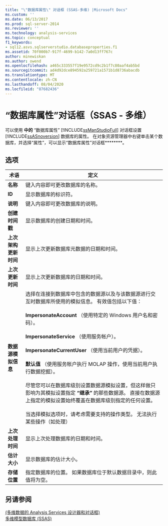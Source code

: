 ```yaml
---
title: "\"数据库属性\" 对话框 (SSAS-多维) |Microsoft Docs"
ms.custom: ''
ms.date: 06/13/2017
ms.prod: sql-server-2014
ms.reviewer: ''
ms.technology: analysis-services
ms.topic: conceptual
f1_keywords:
- sql12.asvs.sqlserverstudio.databaseproperties.f1
ms.assetid: 70f000b7-917f-4699-b142-7a0d13ff767c
author: minewiskan
ms.author: owend
ms.openlocfilehash: a465c333557f19e9572cd9c2b1f7c80aaf4ab5bd
ms.sourcegitcommit: ad4d92dce894592a259721a1571b1d8736abacdb
ms.translationtype: MT
ms.contentlocale: zh-CN
ms.lasthandoff: 08/04/2020
ms.locfileid: "87682436"
---
```

# <a name="database-properties-dialog-box-ssas---multidimensional"></a>“数据库属性”对话框（SSAS - 多维）
  可以使用 **中的** “数据库属性” [!INCLUDE[ssManStudioFull](../includes/ssmanstudiofull-md.md)] 对话框设置 [!INCLUDE[ssASnoversion](../includes/ssasnoversion-md.md)] 数据库的属性。 在对象资源管理器中右键单击某个数据库，并选择“属性”，可以显示“数据库属性”对话框********。  
  
## <a name="options"></a>选项  
  
|术语|定义|  
|----------|----------------|  
|**名称**|键入内容即可更改数据库的名称。|  
|**ID**|显示数据库的标识符。|  
|**说明**|键入内容即可更改数据库的说明。|  
|**创建时间戳**|显示数据库的创建日期和时间。|  
|**上次架构更新时间**|显示上次更新数据库元数据的日期和时间。|  
|**上次更新时间**|显示上次更新数据库的日期和时间。|  
|**数据源模拟信息**|选择在连接到数据库中包含的数据源以及与该数据源进行交互时数据库所使用的模拟信息。 有效值包括以下值：<br /><br /> **ImpersonateAccount** （使用特定的 Windows 用户名和密码）。<br /><br /> **ImpersonateService** （使用服务帐户）。<br /><br /> **ImpersonateCurrentUser** （使用当前用户的凭据）。<br /><br /> **默认值** （使用服务帐户执行 MOLAP 操作，使用当前用户执行数据挖掘）。<br /><br /> 尽管您可以在数据库级别设置数据源模拟设置，但这样做只影响为其模拟设置指定 **“继承”** 的那些数据源。 直接在数据源上指定的模拟设置始终覆盖在数据库级别指定的任何设置。<br /><br /> 当选择模拟选项时，请考虑需要支持的操作类型。 无法执行某些操作（如处理）|  
|**上次处理时间**|显示上次处理数据库的日期和时间。|  
|**估计大小**|显示数据库的估计大小。|  
|**存储位置**|指定数据库的位置。 如果数据库位于默认数据目录中，则此值将为空。|  
  
## <a name="see-also"></a>另请参阅  
 [&#40;多维数据的 Analysis Services 设计器和对话框&#41;](analysis-services-designers-and-dialog-boxes-multidimensional-data.md)   
 [多维模型数据库 (SSAS)](multidimensional-models/multidimensional-model-databases-ssas.md)  
  
  
